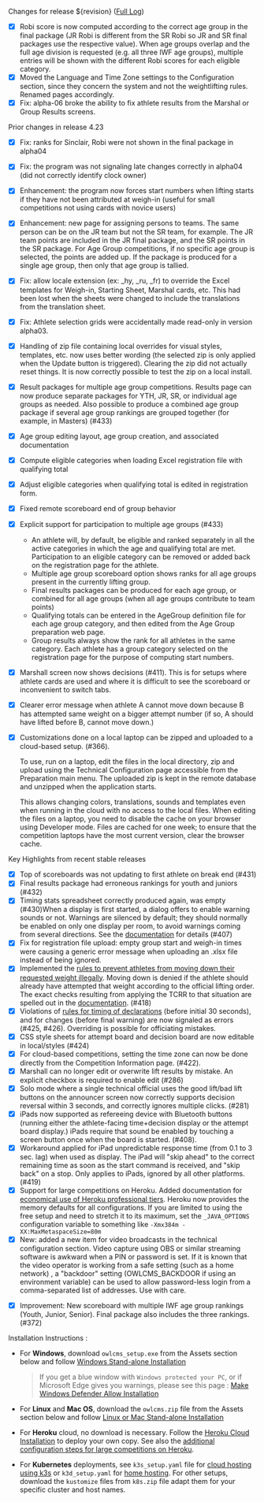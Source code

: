 Changes for release ${revision}  ([Full Log](https://github.com/jflamy/owlcms4/issues?utf8=%E2%9C%93&q=is%3Aclosed+is%3Aissue+project%3Ajflamy%2Fowlcms4%2F1+))

- [x] Robi score is now computed according to the correct age group in the final package (JR Robi is different from the SR Robi so JR and SR final packages use the respective value).  When age groups overlap and the full age division is requested (e.g. all three IWF age groups), multiple entries will be shown with the different Robi scores for each eligible category.
- [x] Moved the Language and Time Zone settings to the Configuration section, since they concern the system and not the weightlifting rules.  Renamed pages accordingly.
- [x] Fix: alpha-06 broke the ability to fix athlete results from the Marshal or Group Results screens.

Prior changes in release 4.23

- [x] Fix: ranks for Sinclair, Robi were not shown in the final package in alpha04
- [x] Fix: the program was not signaling late changes correctly in alpha04 (did not correctly identify clock owner)
- [x] Enhancement: the program now forces start numbers when lifting starts if they have not been attributed at weigh-in (useful for small competitions not using cards with novice users)
- [x] Enhancement: new page for assigning persons to teams.  The same person can be on the JR team but not the SR team, for example. The JR team points are included in the JR final package, and the SR points in the SR package. For Age Group competitions, if no specific age group is selected, the points are added up.  If the package is produced for a single age group, then only that age group is tallied.

- [x] Fix: allow locale extension (ex: _hy, _ru, _fr) to override the Excel templates for Weigh-in, Starting Sheet, Marshal cards, etc.  This had been lost when the sheets were changed to include the translations from the translation sheet.

- [x] Fix: Athlete selection grids were accidentally made read-only in version alpha03.

- [x] Handling of zip file containing local overrides for visual styles, templates, etc. now uses better wording (the selected zip is only applied when the Update button is triggered).  Clearing the zip did not actually reset things.  It is now correctly possible to test the zip on a local install.

- [x] Result packages for multiple age group competitions.  Results page can now produce separate packages for YTH, JR, SR, or individual age groups as needed.  Also possible to produce a combined age group package if several age group rankings are grouped together (for example, in Masters) (#433)

- [x] Age group editing layout, age group creation, and associated documentation

- [x] Compute eligible categories when loading Excel registration file with qualifying total

- [x] Adjust eligible categories when qualifying total is edited in registration form.

- [x] Fixed remote scoreboard end of group behavior

- [x] Explicit support for participation to multiple age groups (#433)

  - An athlete will, by default, be eligible and ranked separately in all the active categories in which the age and qualifying total are met.   Participation to an eligible category can be removed or added back on the registration page for the athlete.
  - Multiple age group scoreboard option shows ranks for all age groups present in the currently lifting group.
  - Final results packages can be produced for each age group, or combined for all age groups (when all age groups contribute to team points)
  - Qualifying totals can be entered in the AgeGroup definition file for each age group category, and then edited from the Age Group preparation web page.
  - Group results always show the rank for all athletes in the same category.  Each athlete has a group category selected on the registration page for the purpose of computing start numbers.

- [x] Marshall screen now shows decisions (#411). This is for setups where athlete cards are used and where it is difficult to see the scoreboard or inconvenient to switch tabs.

- [x] Clearer error message when athlete A cannot move down because B has attempted same weight on a bigger attempt number (if so, A should have lifted before B, cannot move down.)

- [x] Customizations done on a local laptop can be zipped and uploaded to a cloud-based setup.  (#366).

  To use, run on a laptop, edit the files in the local directory, zip and upload using the  Technical Configuration page accessible from the Preparation main menu. The uploaded zip is kept in the remote database and unzipped when the application starts. 

  This allows changing colors, translations, sounds and templates even when running in the cloud with no access to the local files.  When editing the files on a laptop, you need to disable the cache on your browser using Developer mode.  Files are cached for one week; to ensure that the competition laptops have the most current version, clear the browser cache.

Key Highlights from recent stable releases

- [x] Top of scoreboards was not updating to first athlete on break end (#431)
- [x] Final results package had erroneous rankings for youth and juniors (#432)
- [x] Timing stats spreadsheet correctly produced again, was empty (#430)When a display is first started, a dialog offers to enable warning sounds or not.  Warnings are silenced by default; they should normally be enabled on only one display per room, to avoid warnings coming from several directions. See the [documentation](https://${env.REPO_OWNER}.github.io/${env.O_REPO_NAME}/#/Displays#display-settings) for details (#407)
- [x] Fix for registration file upload: empty group start and weigh-in times were causing a generic error message when uploading an .xlsx file instead of being ignored.
- [x] Implemented the <u>rules to prevent athletes from moving down their requested weight illegally</u>.  Moving down is denied if the athlete should already have attempted that weight according to the official lifting order.  The exact checks resulting from applying the TCRR to that situation are spelled out in the [documentation](https://${env.REPO_OWNER}.github.io/${env.O_REPO_NAME}/#/Announcing#rules-for-moving-down). (#418)
- [x] Violations of <u>rules for timing of declarations</u> (before initial 30 seconds), and for changes (before final warning) are now signaled as errors (#425, #426). Overriding is possible for officiating mistakes.
- [x] CSS style sheets for attempt board and decision board are now editable in local/styles (#424)
- [x] For cloud-based competitions, setting the time zone can now be done directly from the Competition Information page. (#422).
- [x] Marshall can no longer edit or overwrite lift results by mistake. An explicit checkbox is required to enable edit (#286)
- [x] Solo mode where a single technical official uses the good lift/bad lift buttons on the announcer screen now correctly supports decision reversal within 3 seconds, and correctly ignores multiple clicks. (#281)
- [x] iPads now supported as refereeing device with Bluetooth buttons (running either the athlete-facing time+decision display or the attempt board display.)   iPads require that sound be enabled by touching a screen button once when the board is started. (#408). 
- [x] Workaround applied for iPad unpredictable response time (from 0.1 to 3 sec. lag) when used as display. The iPad will "skip ahead" to the correct remaining time as soon as the start command is received, and "skip back" on a stop. Only applies to iPads, ignored by all other platforms. (#419) 
- [x] Support for large competitions on Heroku. Added documentation for [economical use of Heroku professional tiers](https://${env.REPO_OWNER}.github.io/${env.O_REPO_NAME}/#/HerokuLarge). Heroku now provides the memory defaults for all configurations.
  If you are limited to using the free setup and need to stretch it to its maximum, set the `_JAVA_OPTIONS` configuration variable to something like `-Xmx384m -XX:MaxMetaspaceSize=80m`
- [x] New: added a new item for video broadcasts in the technical configuration section. Video capture using OBS or similar streaming software is awkward when a PIN or password is set.  If it is known that the video operator is working from a safe setting (such as a home network) , a "backdoor" setting (OWLCMS_BACKDOOR if using an environment variable) can be used to allow password-less login from a comma-separated list of addresses.  Use with care.

* [x] Improvement: New scoreboard with multiple IWF age group rankings (Youth, Junior, Senior).  Final package also includes the three rankings. (#372)


Installation Instructions :
  - For **Windows**, download `owlcms_setup.exe` from the Assets section below and follow [Windows Stand-alone Installation](https://${env.REPO_OWNER}.github.io/${env.O_REPO_NAME}/#/LocalWindowsSetup)
    
    > If you get a blue window with `Windows protected your PC`, or if Microsoft Edge gives you warnings, please see this page : [Make Windows Defender Allow Installation](https://${env.REPO_OWNER}.github.io/${env.O_REPO_NAME}/#/DefenderOff)
    
  - For **Linux** and **Mac OS**, download the `owlcms.zip` file from the Assets section below and follow [Linux or Mac Stand-alone Installation](https://${env.REPO_OWNER}.github.io/${env.O_REPO_NAME}/#/LocalLinuxMacSetup)

  - For **Heroku** cloud, no download is necessary. Follow the [Heroku Cloud Installation](https://${env.REPO_OWNER}.github.io/${env.O_REPO_NAME}/#/Cloud) to deploy your own copy.  See also the [additional configuration steps for large competitions on Heroku](https://${env.REPO_OWNER}.github.io/${env.O_REPO_NAME}/#/HerokuLarge).

  - For **Kubernetes** deployments, see `k3s_setup.yaml` file for [cloud hosting using k3s](https://${env.REPO_OWNER}.github.io/${env.O_REPO_NAME}/#/DigitalOcean) or `k3d_setup.yaml` for [home hosting](https://${env.REPO_OWNER}.github.io/${env.O_REPO_NAME}/#/k3d).  For other setups, download the `kustomize` files from `k8s.zip` file adapt them for your specific cluster and host names. 
